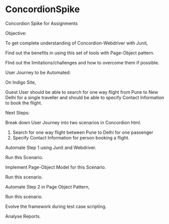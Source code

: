 ConcordionSpike
===============

Concordion Spike for Assignments


Objective:

To get complete understanding of Concordion-Webdriver with Junit,

Find out the benefits in using this set of tools with Page-Object pattern.

FInd out the limitations/challenges and how to overcome them if possible.

User Journey to be Automated:

On Indigo Site,

Guest User should be able to search for one way flight from Pune to New Delhi for a single traveller and should be able to specify Contact Information to book the flight.


Next Steps:


Break down User Journey into two scenarios in Concordion html.



  1. Search for one way flight between Pune to Delhi for one passenger
  2. Specify Contact Information for person booking a flight.



Automate Step 1 using Junit and Webdriver.

Run this Scenario.

Implement Page-Object Model for this Scenario.

Run this scenario.

Automate Step 2 in Page Object Pattern,

Run this scenario.

Evolve the framework during test case scripting.

Analyse Reports.


